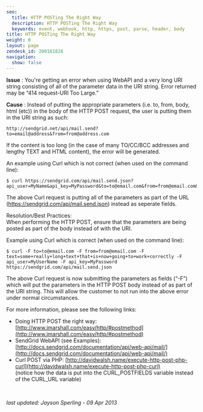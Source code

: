 ```yaml
---
seo:
  title: HTTP POSTing The Right Way
  description: HTTP POSTing The Right Way
  keywords: event, webhook, http, https, post, parse, header, body
title: HTTP POSTing The Right Way
weight: 0
layout: page
zendesk_id: 200181828
navigation:
  show: false
---
```


 **Issue** : You're getting an error when using WebAPI and a very long URI string consisting of all of the parameter data in the URI string. Error returned may be “414 request-URI Too Large.”

**Cause** : Instead of putting the appropriate parameters (i.e. to, from, body, html (etc)) in the body of the HTTP POST request, the user is putting them in the URI string as such:

    http://sendgrid.net/api/mail.send?to=email@address&from=from@address.com

If the content is too long (in the case of many TO/CC/BCC addresses and lengthy TEXT and HTML content), the error will be generated.

An example using Curl which is not correct (when used on the command line):

    $ curl https://sendgrid.com/api/mail.send.json?api_user=MyName&api_key=MyPassword&to=to@email.com&from=from@email.com&text=some+really+long+text+also+notice+how+this+is+all+part+of+the+mail.send.json+URI

The above Curl request is putting all of the parameters as part of the URL (https://sendgrid.com/api/mail.send.json) instead as seperate fields.

Resolution/Best Practices:   
When performing the HTTP POST, ensure that the parameters are being posted as part of the body instead of with the URI.

Example using Curl which is correct (when used on the command line):

    $ curl -F to=to@email.com -F from=from@email.com -F text=some+really+long+text+that+is+now+going+to+work+correctly -F api_user=MyUserName -F api_key=MyPassword https://sendgrid.com/api/mail.send.json

The above Curl request is now submitting the parameters as fields (“-F”) which will put the parameters in the HTTP POST body instead of as part of the URI string. This will allow the customer to not run into the above error under normal circumstances.

For more information, please see the following links:

- Doing HTTP POST the right way: [http://www.jmarshall.com/easy/http/#postmethod](http://www.jmarshall.com/easy/http/#postmethod)
- SendGrid WebAPI (see Examples): [http://docs.sendgrid.com/documentation/api/web-api/mail/](http://docs.sendgrid.com/documentation/api/web-api/mail/)
- Curl POST via PHP: [http://davidwalsh.name/execute-http-post-php-curl](http://davidwalsh.name/execute-http-post-php-curl)   
(notice how the data is put into the CURL\_POSTFIELDS variable instead of the CURL\_URL variable)

&nbsp;

_last updated: Jayson Sperling - 09 Apr 2013_
